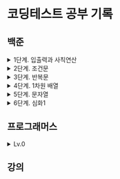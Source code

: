 # 코딩테스트 공부 기록

## 백준

<details>
  <summary>1단계. 입출력과 사칙연산</summary>

- [2557. Hello World](./백준/2557.md)
- [1000. A+B](./백준/1000.md)
- [1001. A-B](./백준/1001.md)
- [10998. AxB](./백준/10998.md)
- [1008. A/B](./백준/1008.md)
- [10869. 사칙연산](./백준/10869.md)
- [10926. ??!](./백준/10926.md)
- [18108. 1998년생인 내가 태국에서는 2541년생?!](./백준/18108.md)
- [10430. 나머지](./백준/10430.md)
- [11382. 꼬마 정민](./백준/11382.md)
- [10171. 고양이](./백준/10171.md)
- [10172. 개](./백준/10172.md)
</details>

<details>
  <summary>2단계. 조건문</summary>

- [1330. 두 수 비교하기](./백준/1330.md)
- [9498. 시험 성적](./백준/9498.md)
- [2753. 윤년](./백준/2753.md)
- [14681. 사분면 고르기](./백준/14681.md)
- [2884. 알람 시계](./백준/2884.md)
- [2525. 오븐 시계](./백준/2525.md)
- [2480. 주사위 세개](./백준/2480.md)
</details>

<details>
  <summary>3단계. 반복문</summary>

- [2739. 구구단](./백준/2739.md)
- [10950. A+B - 3](./백준/10950.md)
- [8393. 합](./백준/8393.md)
- [25304. 영수증](./백준/25304.md)
- [25314. 코딩은 체육과목 입니다](./백준/25314.md)
- [15552. 빠른 A+B](./백준/15552.md)
- [11021. A+B - 7](./백준/11021.md)
- [11022. A+B - 8](./백준/11022.md)
- [2438. 별 찍기 - 1](./백준/2438.md)
- [2439. 별 찍기 - 2](./백준/2439.md)
- [10952. A+B - 5](./백준/10952.md)
- [10951. A+B - 4](./백준/10951.md)
</details>

<details>
  <summary>4단계. 1차원 배열</summary>

- [10807. 개수 세기](./백준/10807.md)
- [10871. X보다 작은 수](./백준/10871.md)
- [10818. 최소, 최대](./백준/10818.md)
- [2562. 최댓값](./백준/2562.md)
- [10810. 공 넣기](./백준/10810.md)
- [10813. 공 바꾸기](./백준/10813.md)
- [5597. 과제 안 내신 분..?](./백준/5597.md)
- [3052. 나머지](./백준/3052.md)
- [10811. 바구니 뒤집기](./백준/10811.md)
- [1546. 평균](./백준/1546.md)
</details>

<details>
  <summary>5단계. 문자열</summary>

- [27866. 문자와 문자열](./백준/27866.md)
- [2743. 단어 길이 재기](./백준/2743.md)
- [9086. 문자열](./백준/9086.md)
- [11654. 아스키 코드](./백준/11654.md)
- [11720. 숫자의 합](./백준/11720.md)
- [10809. 알파벳 찾기](./백준/10809.md)
- [2675. 문자열 반복](./백준/2675.md)
- [1152. 단어의 개수](./백준/1152.md)
  - 빈문자열을 가지고 `strip()`, `split(" ")`을 할 경우
- [2908. 상수](./백준/2908.md)
  - `StringBuilder`의 `reverse`사용(문자열 뒤집기)
- [5622. 다이얼](./백준/5622.md)
- [11718. 그대로 출력하기](./백준/11718.md)
  - `br.lines().forEach(System.out::println)`
</details>

<details>
  <summary>6단계. 심화1</summary>

- [25083. 새싹](./백준/25083.md)
- [3003. 킹, 퀸, 룩, 비숍, 나이트, 폰](./백준/3003.md)
- [2444. 별 찍기 - 7](./백준/2444.md)
- [10988. 팰린드롬인지 확인하기](./백준/10988.md)
- [1157. 단어 공부](./백준/1157.md)
- [2941. 크로아티아 알파벳](./백준/2941.md)
</details>

## 프로그래머스

<details>
  <summary>Lv.0</summary>

- [n의 배수](./프로그래머스/lv0/181937.md)
- [공배수](./프로그래머스/lv0/181936.md)
- [문자열의 앞의 n글자](./프로그래머스/lv0/181907.md)
- [문자 리스트를 문자열로 변환하기](./프로그래머스/lv0/181941.md)
  - `StringBuilder`
- [대문자로 바꾸기](./프로그래머스/lv0/181877.md)
- [flag에 따라 다른 값 반환하기](./프로그래머스/lv0/181933.md)
- [n 번째 원소부터](./프로그래머스/lv0/181892.md)
  - `Arrays.copyOf()`, `Arrays.copyOfRange()`
- [두 수의 연산값 비교하기](./프로그래머스/lv0/181938.md)
- [rny_string](./프로그래머스/lv0/181863.md)
  - `replaceAll()`
- [문자열 붙여서 출력하기](./프로그래머스/lv0/181946.md)
  - StringBuilder 사용 이유 정리
- [카운트 업](./프로그래머스/lv0/181920.md)
- [x 사이의 개수](./프로그래머스/lv0/181867.md)
  - Java 8의 Stream API를 활용
</details>

## 강의